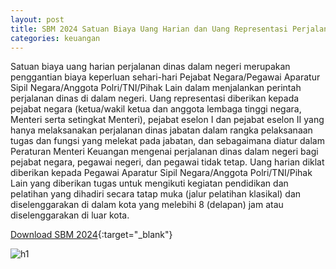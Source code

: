 ```yaml
---
layout: post
title: SBM 2024 Satuan Biaya Uang Harian dan Uang Representasi Perjalanan Dinas Dalam Negeri
categories: keuangan
---
```


Satuan biaya uang harian perjalanan dinas dalam negeri merupakan penggantian biaya keperluan sehari-hari Pejabat Negara/Pegawai Aparatur Sipil Negara/Anggota Polri/TNI/Pihak Lain dalam menjalankan perintah perjalanan dinas di dalam negeri.
Uang representasi diberikan kepada pejabat negara (ketua/wakil ketua dan anggota lembaga tinggi negara, Menteri serta setingkat Menteri), pejabat eselon I dan pejabat eselon II yang hanya melaksanakan perjalanan dinas jabatan dalam rangka pelaksanaan tugas dan fungsi yang melekat pada jabatan, dan sebagaimana diatur dalam Peraturan Menteri Keuangan mengenai perjalanan dinas dalam negeri bagi pejabat negara, pegawai negeri, dan pegawai tidak tetap.
Uang harian diklat diberikan kepada Pegawai Aparatur Sipil Negara/Anggota Polri/TNI/Pihak Lain yang diberikan tugas untuk mengikuti kegiatan pendidikan dan pelatihan yang dihadiri secara tatap muka (jalur pelatihan klasikal) dan diselenggarakan di dalam kota yang melebihi 8 (delapan) jam atau diselenggarakan di luar kota.

[Download SBM 2024](https://jdih.kemenkeu.go.id/download/8be2507a-7c39-480f-b271-88e74e59e272/2023pmkeuangan049.pdf){:target="_blank"}

![h1](https://blogger.googleusercontent.com/img/b/R29vZ2xl/AVvXsEhA_Ov9U3kmO9HSGvwVvwYjmyusHHO1YC6SfyrfncJ8k2ffxDmaiHURm_CSHwnIDeMlVJvLg5anLYaAKVxRYfaMUlgUcsR8d7l5Z0DwSPRvL-vBqVAB_8tw6J8Nog811ECO4dHuGiXK_pbBk0A11PyNZjwjygc1vvfKKi8-V2hpov_KVA/s1600/sbm_2024_1_Page_15.jpg)